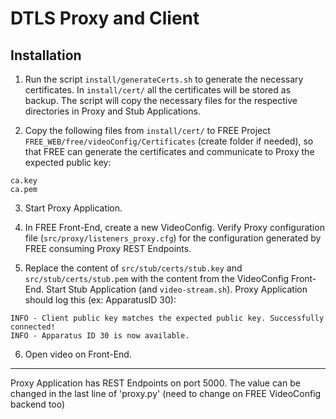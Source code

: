 # DTLS Proxy and Client

## Installation

1. Run the script `install/generateCerts.sh` to generate the necessary certificates. In `install/cert/` all the certificates will be stored as backup. The script will copy the necessary files for the respective directories in Proxy and Stub Applications.

2. Copy the following files from `install/cert/` to FREE Project `FREE_WEB/free/videoConfig/Certificates` (create folder if needed), so that FREE can generate the certificates and communicate to Proxy the expected public key:
```
ca.key
ca.pem
```
3. Start Proxy Application.

4. In FREE Front-End, create a new VideoConfig.
Verify Proxy configuration file (`src/proxy/listeners_proxy.cfg`) for the configuration generated by FREE consuming Proxy REST Endpoints.

5. Replace the content of `src/stub/certs/stub.key` and `src/stub/certs/stub.pem` with the content from the VideoConfig Front-End.
Start Stub Application (and `video-stream.sh`).
Proxy Application should log this (ex: ApparatusID 30):
```
INFO - Client public key matches the expected public key. Successfully connected!
INFO - Apparatus ID 30 is now available.
```

6. Open video on Front-End.


--------------------------
Proxy Application has REST Endpoints on port 5000. The value can be changed in the last line of 'proxy.py' (need to change on FREE VideoConfig backend too)